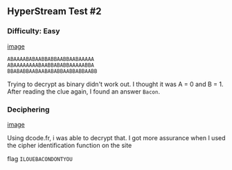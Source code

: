 ## HyperStream Test #2
### Difficulty: Easy

[image](https://i.imgur.com/C244pOy.png)
```
ABAAAABABAABBABBAABBAABAAAAA
ABAAAAAAAABAABBABABBAAAAABBA
BBABABBAABAABABABBAABBABBAABB
```
Trying to decrypt as binary didn't work out. I thought it was A = 0 and B = 1. After reading the clue again, I found an answer ```Bacon```. 

### Deciphering

[image](https://i.imgur.com/5Q1eWpY.png)

Using dcode.fr, i was able to decrypt that. I got more assurance when I used the cipher identification function on the site

flag ```ILOUEBACONDONTYOU```